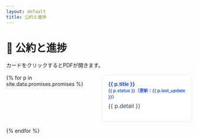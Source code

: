 ```yaml
---
layout: default
title: 公約と進捗
---
```


# 📌 公約と進捗

カードをクリックするとPDFが開きます。

<div class="grid">
{% for p in site.data.promises.promises %}
  <div class="card">
    <a href="{{ p.pdf | relative_url }}" target="_blank" rel="noopener">
      <strong>{{ p.title }}</strong><br>
      <small>{{ p.status }}（更新：{{ p.last_update }}）</small>
    </a>
    <p>{{ p.detail }}</p>
  </div>
{% endfor %}
</div>

<style>
.grid{display:grid;gap:1rem;margin-top:1rem}
@media(min-width:720px){.grid{grid-template-columns:1fr 1fr}}
.card{border:1px solid #e5e7eb;border-radius:12px;padding:1rem;background:#fff;box-shadow:0 2px 5px rgba(0,0,0,.03)}
.card a{text-decoration:none;color:#1d4ed8;font-weight:600}
.card p{margin-top:.5rem;font-size:.95rem;color:#374151}
</style>

